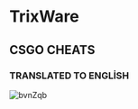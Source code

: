 # TrixWare

<h2>CSGO CHEATS</h2>
<h3>TRANSLATED TO ENGLİSH</h3>

![bvnZqb](https://user-images.githubusercontent.com/31911561/74669262-d903ee80-51b7-11ea-9ff2-fab9c8a15fdd.png)
